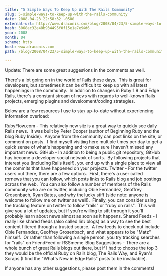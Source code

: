 ```yaml
---
title: "5 Simple Ways To Keep Up With The Rails Community"
slug: 5-simple-ways-to-keep-up-with-the-rails-community
date: 2008-04-23 22:58:32 -0500
external-url: http://www.draconis.com/blog/2008/04/23/5-simple-ways-to-keep-up-with-the-rails-community/
hash: 3068ac32e48b934495f0f15e1e7e96d6
year: 2008
month: 04
scheme: http
host: www.draconis.com
path: /blog/2008/04/23/5-simple-ways-to-keep-up-with-the-rails-community/

---
```


Update: There are some great suggestions in the comments as well.

There's a lot going on in the world of Rails these days.  This is great for developers, but sometimes it can be difficult to keep up with all latest happenings in the community.  In addition to changes in Ruby 1.9 and Edge Rails, there's a constant stream of news with regards to well-known Rails projects, emerging plugins and development/coding strategies.

Below are a few resources I use to stay up-to-date without experiencing information overload:


RubyFlow.com - This relatively new site is a great way to quickly see daily Rails news.  It was built by Peter Cooper (author of Beginning Ruby and the blog Ruby Inside).  Anyone from the community can post links on the site, or comment on posts.  I find myself visiting here multiple times per day to get a quick sense of what's happening and to make sure I haven't missed any important news.
GitHub - In addition to being a public git repository, GitHub has become a developer social network of sorts.  By following projects that interest you (including Rails itself), you end up with a single place to view all the commits that have happened on your projects.
Twitter - For the twitter users out there, there are a few options.  First, there's a user called rornews that you can follow, which posts links to Rails blog and job postings across the web.  You can also follow a number of members of the Rails community who are on twitter, including Obie Fernandez, Geoffrey Grosenbach, Ryan Bates, and why the lucky stiff (side note: anyone is welcome to follow me on twitter as well!).  Finally, you can consider using the tracking feature on twitter to follow "rails" or "ruby on rails".  This will give you a lot of updates, but if you're willing to sift through it you'll probably learn about news almost as soon as it happens.
Shared Feeds - I really like shared feeds (also called link blogs) as a way to see the best content filtered through a trusted source.  A few feeds to check out include Obie Fernandez, Geoffrey Grosenbach, and what appears to be "Matz" himself.  Or rather than following a single person, you try tracking searches for "rails" on FriendFeed or RSSmeme.
Blog Suggestions - There are a whole bunch of great Rails blogs out there, but if I had to choose the top 3 they would be the official Ruby on Rails blog, The Rails Way, and Ryan's Scraps (I find the "What's New in Edge Rails" posts to be invaluable).

If anyone has any other suggestions, please post them in the comments!


    

